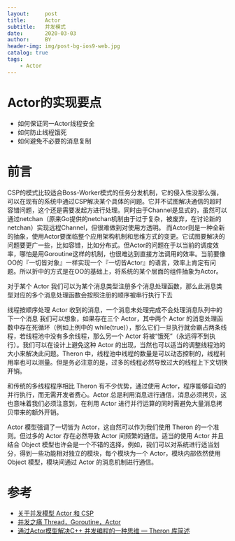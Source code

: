 ```yaml
---
layout:     post
title:      Actor
subtitle:   并发模式
date:       2020-03-03
author:     BY
header-img: img/post-bg-ios9-web.jpg
catalog: true
tags:
    - Actor
---
```






# Actor的实现要点

- 如何保证同一Actor线程安全
- 如何防止线程饿死
- 如何避免不必要的消息复制


# 前言



CSP的模式比较适合Boss-Worker模式的任务分发机制，它的侵入性没那么强，可以在现有的系统中通过CSP解决某个具体的问题。它并不试图解决通信的超时容错问题，这个还是需要发起方进行处理。同时由于Channel是显式的，虽然可以通过netchan（原来Go提供的netchan机制由于过于复杂，被废弃，在讨论新的netchan）实现远程Channel，但很难做到对使用方透明。
而Actor则是一种全新的抽象，使用Actor要面临整个应用架构机制和思维方式的变更。它试图要解决的问题要更广一些，比如容错，比如分布式。但Actor的问题在于以当前的调度效率，哪怕是用Goroutine这样的机制，也很难达到直接方法调用的效率。当前要像OO的『一切皆对象』一样实现一个『一切皆Actor』的语言，效率上肯定有问题。所以折中的方式是在OO的基础上，将系统的某个层面的组件抽象为Actor。


   对于某个 Actor 我们可以为某个消息类型注册多个消息处理函数，那么此消息类型对应的多个消息处理函数会按照注册的顺序被串行执行下去
   
   线程按顺序处理 Actor 收到的消息，一个消息未处理完成不会处理消息队列中的下一个消息 我们可以想象，如果存在三个 Actor，其中两个 Actor 的消息处理函数中存在死循环（例如上例中的 while(true)），那么它们一旦执行就会霸占两条线程，若线程池中没有多余线程，那么另一个 Actor 将被“饿死”（永远得不到执行）。我们可以在设计上避免这种 Actor 的出现，当然也可以适当的调整线程池的大小来解决此问题。Theron 中，线程池中线程的数量是可以动态控制的，线程利用率也可以测量。但是务必注意的是，过多的线程必然导致过大的线程上下文切换开销。
   
   和传统的多线程程序相比 Theron 有不少优势，通过使用 Actor，程序能够自动的并行执行，而无需开发者费心。Actor 总是利用消息进行通信，消息必须拷贝，这也意味着我们必须注意到，在利用 Actor 进行并行运算的同时需避免大量消息拷贝带来的额外开销。
   
   Actor 模型强调了一切皆为 Actor，这自然可以作为我们使用 Theron 的一个准则。但过多的 Actor 存在必然导致 Actor 间频繁的通信。适当的使用 Actor 并且结合 Object 模型也许会是一个不错的选择，例如，我们可以对系统进行适当划分，得到一些功能相对独立的模块，每个模块为一个 Actor，模块内部依然使用 Object 模型，模块间通过 Actor 的消息机制进行通信。

# 参考

- [关于并发模型 Actor 和 CSP](https://blog.csdn.net/hotdust/article/details/72475630)
- [并发之痛 Thread，Goroutine，Actor](http://jolestar.com/parallel-programming-model-thread-goroutine-actor/)
- [通过Actor模型解决C++ 并发编程的一种思维 — Theron 库简述](https://blog.csdn.net/sigh667/article/details/76438785)

